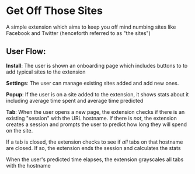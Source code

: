 # Get Off Those Sites

A simple extension which aims to keep you off mind numbing sites like Facebook and Twitter (henceforth referred to as "the sites")

## User Flow:

**Install**: The user is shown an onboarding page which includes buttons to to add typical sites to the extension

**Settings**: The user can manage existing sites added and add new ones.

**Popup**: If the user is on a site added to the extension, it shows stats about it including average time spent and average time predicted

**Tab**:
When the user opens a new page, the extension checks if there is an existing "session" with the URL hostname. If there is _not_, the extension creates a session and prompts the user to predict how long they will spend on the site.

If a tab is closed, the extension checks to see if _all_ tabs on that hostname are closed. If so, the extension ends the session and calculates the stats

When the user's predicted time elapses, the extension grayscales all tabs with the hostname